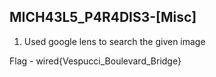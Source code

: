 ## MICH43L5_P4R4DIS3-[Misc]
1. Used google lens to search the given image

Flag - wired{Vespucci_Boulevard_Bridge}
